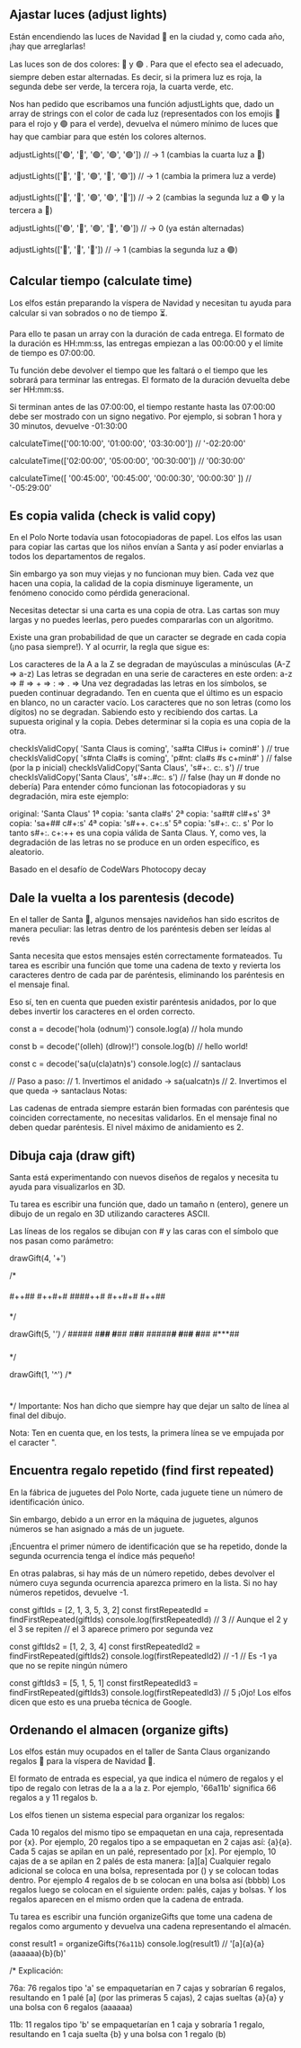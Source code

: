 ## Ajastar luces (adjust lights)

Están encendiendo las luces de Navidad 🎄 en la ciudad y, como cada año, ¡hay que arreglarlas!

Las luces son de dos colores: 🔴 y 🟢 . Para que el efecto sea el adecuado, siempre deben estar alternadas. Es decir, si la primera luz es roja, la segunda debe ser verde, la tercera roja, la cuarta verde, etc.

Nos han pedido que escribamos una función adjustLights que, dado un array de strings con el color de cada luz (representados con los emojis 🔴 para el rojo y 🟢 para el verde), devuelva el número mínimo de luces que hay que cambiar para que estén los colores alternos.

adjustLights(['🟢', '🔴', '🟢', '🟢', '🟢'])
// -> 1 (cambias la cuarta luz a 🔴)

adjustLights(['🔴', '🔴', '🟢', '🔴', '🟢'])
// -> 1 (cambia la primera luz a verde)

adjustLights(['🔴', '🔴', '🟢', '🟢', '🔴'])
// -> 2 (cambias la segunda luz a 🟢 y la tercera a 🔴)

adjustLights(['🟢', '🔴', '🟢', '🔴', '🟢'])
// -> 0 (ya están alternadas)

adjustLights(['🔴', '🔴', '🔴'])
// -> 1 (cambias la segunda luz a 🟢)


## Calcular tiempo (calculate time)

Los elfos están preparando la víspera de Navidad y necesitan tu ayuda para calcular si van sobrados o no de tiempo ⏳.

Para ello te pasan un array con la duración de cada entrega. El formato de la duración es HH:mm:ss, las entregas empiezan a las 00:00:00 y el límite de tiempo es 07:00:00.

Tu función debe devolver el tiempo que les faltará o el tiempo que les sobrará para terminar las entregas. El formato de la duración devuelta debe ser HH:mm:ss.

Si terminan antes de las 07:00:00, el tiempo restante hasta las 07:00:00 debe ser mostrado con un signo negativo. Por ejemplo, si sobran 1 hora y 30 minutos, devuelve -01:30:00

calculateTime(['00:10:00', '01:00:00', '03:30:00'])
// '-02:20:00'

calculateTime(['02:00:00', '05:00:00', '00:30:00'])
// '00:30:00'

calculateTime([
  '00:45:00',
  '00:45:00',
  '00:00:30',
  '00:00:30'
]) // '-05:29:00'

## Es copia valida (check is valid copy)

En el Polo Norte todavía usan fotocopiadoras de papel. Los elfos las usan para copiar las cartas que los niños envían a Santa y así poder enviarlas a todos los departamentos de regalos.

Sin embargo ya son muy viejas y no funcionan muy bien. Cada vez que hacen una copia, la calidad de la copia disminuye ligeramente, un fenómeno conocido como pérdida generacional.

Necesitas detectar si una carta es una copia de otra. Las cartas son muy largas y no puedes leerlas, pero puedes compararlas con un algoritmo.

Existe una gran probabilidad de que un caracter se degrade en cada copia (¡no pasa siempre!). Y al ocurrir, la regla que sigue es:

Los caracteres de la A a la Z se degradan de mayúsculas a minúsculas (A-Z ⇒ a-z)
Las letras se degradan en una serie de caracteres en este orden: a-z ⇒ # ⇒ + ⇒ : ⇒ . ⇒
Una vez degradadas las letras en los símbolos, se pueden continuar degradando.
Ten en cuenta que el último es un espacio en blanco, no un caracter vacío.
Los caracteres que no son letras (como los dígitos) no se degradan.
Sabiendo esto y recibiendo dos cartas. La supuesta original y la copia. Debes determinar si la copia es una copia de la otra.

checkIsValidCopy(
  'Santa Claus is coming',
  'sa#ta Cl#us i+ comin#'
) // true
checkIsValidCopy(
  's#nta Cla#s is coming',
  'p#nt: cla#s #s c+min#'
) // false (por la p inicial)
checkIsValidCopy('Santa Claus', 's#+:. c:. s') // true
checkIsValidCopy('Santa Claus', 's#+:.#c:. s') // false (hay un # donde no debería)
Para entender cómo funcionan las fotocopiadoras y su degradación, mira este ejemplo:

original:  'Santa Claus'
1ª copia:  'santa cla#s'
2ª copia:  'sa#t# cl#+s'
3ª copia:  'sa+## c#+:s'
4ª copia:  's#++. c+:.s'
5ª copia:  's#+:. c:. s'
Por lo tanto s#+:. c+:++ es una copia válida de Santa Claus. Y, como ves, la degradación de las letras no se produce en un orden específico, es aleatorio.

Basado en el desafío de CodeWars Photocopy decay

## Dale la vuelta a los parentesis (decode)

En el taller de Santa 🎅, algunos mensajes navideños han sido escritos de manera peculiar: las letras dentro de los paréntesis deben ser leídas al revés

Santa necesita que estos mensajes estén correctamente formateados. Tu tarea es escribir una función que tome una cadena de texto y revierta los caracteres dentro de cada par de paréntesis, eliminando los paréntesis en el mensaje final.

Eso sí, ten en cuenta que pueden existir paréntesis anidados, por lo que debes invertir los caracteres en el orden correcto.

const a = decode('hola (odnum)')
console.log(a) // hola mundo

const b = decode('(olleh) (dlrow)!')
console.log(b) // hello world!

const c = decode('sa(u(cla)atn)s')
console.log(c) // santaclaus

// Paso a paso:
// 1. Invertimos el anidado -> sa(ualcatn)s
// 2. Invertimos el que queda -> santaclaus
Notas:

Las cadenas de entrada siempre estarán bien formadas con paréntesis que coinciden correctamente, no necesitas validarlos.
En el mensaje final no deben quedar paréntesis.
El nivel máximo de anidamiento es 2.

## Dibuja caja (draw gift)

Santa está experimentando con nuevos diseños de regalos y necesita tu ayuda para visualizarlos en 3D.

Tu tarea es escribir una función que, dado un tamaño n (entero), genere un dibujo de un regalo en 3D utilizando caracteres ASCII.

Las líneas de los regalos se dibujan con # y las caras con el símbolo que nos pasan como parámetro:

drawGift(4, '+')

/*
   ####
  #++##
 #++#+#
####++#
#++#+#
#++##
####
*/

drawGift(5, '*')
/*
    #####
   #***##
  #***#*#
 #***#**#
#####***#
#***#**#
#***#*#
#***##
#####
*/

drawGift(1, '^')
/*
#
*/
Importante: Nos han dicho que siempre hay que dejar un salto de línea al final del dibujo.

Nota: Ten en cuenta que, en los tests, la primera línea se ve empujada por el caracter ".

## Encuentra regalo repetido (find first repeated)

En la fábrica de juguetes del Polo Norte, cada juguete tiene un número de identificación único.

Sin embargo, debido a un error en la máquina de juguetes, algunos números se han asignado a más de un juguete.

¡Encuentra el primer número de identificación que se ha repetido, donde la segunda ocurrencia tenga el índice más pequeño!

En otras palabras, si hay más de un número repetido, debes devolver el número cuya segunda ocurrencia aparezca primero en la lista. Si no hay números repetidos, devuelve -1.

const giftIds = [2, 1, 3, 5, 3, 2]
const firstRepeatedId = findFirstRepeated(giftIds)
console.log(firstRepeatedId) // 3
// Aunque el 2 y el 3 se repiten
// el 3 aparece primero por segunda vez

const giftIds2 = [1, 2, 3, 4]
const firstRepeatedId2 = findFirstRepeated(giftIds2)
console.log(firstRepeatedId2) // -1
// Es -1 ya que no se repite ningún número

const giftIds3 = [5, 1, 5, 1]
const firstRepeatedId3 = findFirstRepeated(giftIds3)
console.log(firstRepeatedId3) // 5
¡Ojo! Los elfos dicen que esto es una prueba técnica de Google.

## Ordenando el almacen (organize gifts)

Los elfos están muy ocupados en el taller de Santa Claus organizando regalos 🎁 para la víspera de Navidad 🎄.

El formato de entrada es especial, ya que indica el número de regalos y el tipo de regalo con letras de la a a la z. Por ejemplo, '66a11b' significa 66 regalos a y 11 regalos b.

Los elfos tienen un sistema especial para organizar los regalos:

Cada 10 regalos del mismo tipo se empaquetan en una caja, representada por {x}. Por ejemplo, 20 regalos tipo a se empaquetan en 2 cajas así: {a}{a}.
Cada 5 cajas se apilan en un palé, representado por [x]. Por ejemplo, 10 cajas de a se apilan en 2 palés de esta manera: [a][a]
Cualquier regalo adicional se coloca en una bolsa, representada por () y se colocan todas dentro. Por ejemplo 4 regalos de b se colocan en una bolsa así (bbbb)
Los regalos luego se colocan en el siguiente orden: palés, cajas y bolsas. Y los regalos aparecen en el mismo orden que la cadena de entrada.

Tu tarea es escribir una función organizeGifts que tome una cadena de regalos como argumento y devuelva una cadena representando el almacén.

const result1 = organizeGifts(`76a11b`)
console.log(result1)
// '[a]{a}{a}(aaaaaa){b}(b)'

/* Explicación:

  76a: 76 regalos tipo 'a' se empaquetarían en 7 cajas y sobrarían 6 regalos, resultando en 1 palé [a] (por las primeras 5 cajas), 2 cajas sueltas {a}{a} y una bolsa con 6 regalos (aaaaaa)

  11b: 11 regalos tipo 'b' se empaquetarían en 1 caja y sobraría 1 regalo, resultando en 1 caja suelta {b} y una bolsa con 1 regalo (b)

